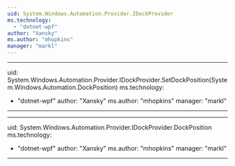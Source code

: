 ```yaml
---
uid: System.Windows.Automation.Provider.IDockProvider
ms.technology: 
  - "dotnet-wpf"
author: "Xansky"
ms.author: "mhopkins"
manager: "markl"
---
```


---
uid: System.Windows.Automation.Provider.IDockProvider.SetDockPosition(System.Windows.Automation.DockPosition)
ms.technology: 
  - "dotnet-wpf"
author: "Xansky"
ms.author: "mhopkins"
manager: "markl"
---

---
uid: System.Windows.Automation.Provider.IDockProvider.DockPosition
ms.technology: 
  - "dotnet-wpf"
author: "Xansky"
ms.author: "mhopkins"
manager: "markl"
---
